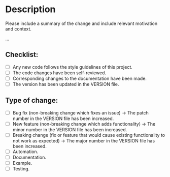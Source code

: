 # Description

Please include a summary of the change and include relevant motivation and context.

...


## Checklist:

- [ ] Any new code follows the style guidelines of this project.
- [ ] The code changes have been self-reviewed.
- [ ] Corresponding changes to the documentation have been made.
- [ ] The version has been updated in the VERSION file.

## Type of change:

- [ ] Bug fix (non-breaking change which fixes an issue) → The patch number in the VERSION file has been increased.
- [ ] New feature (non-breaking change which adds functionality) → The minor number in the VERSION file has been increased.
- [ ] Breaking change (fix or feature that would cause existing functionality to not work as expected) → The major number in the VERSION file has been increased.
- [ ] Automation.
- [ ] Documentation.
- [ ] Example.
- [ ] Testing.
